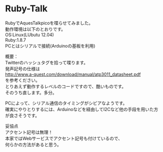Ruby-Talk
=========
RubyでAquesTalkpicoを喋らせてみました。  
動作環境は以下のとおりです。  
 OS:Linux(LUbutu 12.04)  
Ruby:1.8.7  
PCとはシリアルで接続(Arduinoの基板を利用)    

概要：  
Twitterのハッシュタグを拾って喋ります。  
発声記号の仕様は  
http://www.a-quest.com/download/manual/atp3011_datasheet.pdf  
を参考ください。  
とりあえず動作するレベルのコードですので、酷いものです。  
そのうち直します。多分。  

PCによって、シリアル通信のタイミングがシビアなようです。  
確実にやりとりするには、Arduinoなどを経由してI2Cなど他の手段を用いた方が良さそうです。  


妥協点  
アクセント記号は無理！  
本家ではWebサービスでアクセント記号も付けているので、  
何らかの方法があると思う。  


